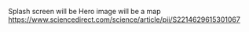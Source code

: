 Splash screen will be 
Hero image will be a map
https://www.sciencedirect.com/science/article/pii/S2214629615301067
